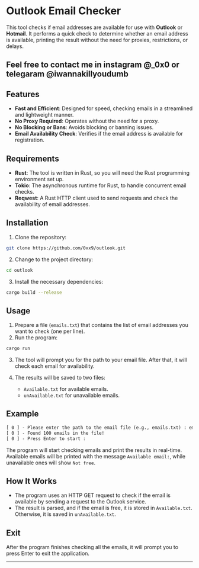 
# Outlook Email Checker

This tool checks if email addresses are available for use with **Outlook** or **Hotmail**. It performs a quick check to determine whether an email address is available, printing the result without the need for proxies, restrictions, or delays.
## Feel free to contact me in instagram @_0x0 or telegaram @iwannakillyoudumb

## Features

- **Fast and Efficient**: Designed for speed, checking emails in a streamlined and lightweight manner.
- **No Proxy Required**: Operates without the need for a proxy.
- **No Blocking or Bans**: Avoids blocking or banning issues.
- **Email Availability Check**: Verifies if the email address is available for registration.

## Requirements

- **Rust**: The tool is written in Rust, so you will need the Rust programming environment set up.
- **Tokio**: The asynchronous runtime for Rust, to handle concurrent email checks.
- **Reqwest**: A Rust HTTP client used to send requests and check the availability of email addresses.

## Installation

1. Clone the repository:

```bash
git clone https://github.com/0xx9/outlook.git
```

2. Change to the project directory:

```bash
cd outlook
```

3. Install the necessary dependencies:

```bash
cargo build --release
```

## Usage

1. Prepare a file (`emails.txt`) that contains the list of email addresses you want to check (one per line).
2. Run the program:

```bash
cargo run
```

3. The tool will prompt you for the path to your email file. After that, it will check each email for availability.

4. The results will be saved to two files:
   - `Available.txt` for available emails.
   - `unAvailable.txt` for unavailable emails.

## Example

```txt
[ 0 ] - Please enter the path to the email file (e.g., emails.txt) : emails.txt
[ 0 ] - Found 100 emails in the file!
[ 0 ] - Press Enter to start :
```

The program will start checking emails and print the results in real-time. Available emails will be printed with the message `Available email:`, while unavailable ones will show `Not free`.

## How It Works

- The program uses an HTTP GET request to check if the email is available by sending a request to the Outlook service.
- The result is parsed, and if the email is free, it is stored in `Available.txt`. Otherwise, it is saved in `unAvailable.txt`.

## Exit

After the program finishes checking all the emails, it will prompt you to press Enter to exit the application.

---
